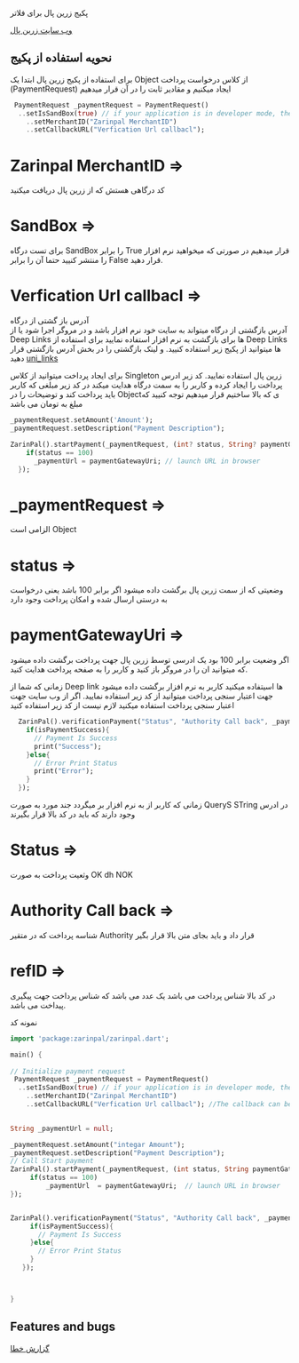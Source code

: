 پکیج زرین پال برای فلاتر



[وب سایت زرین پال](https://www.zarinpal.com/)

## نحویه استفاده از پکیج 


برای استفاده از پکیج زرین پال ابتدا یک Object از کلاس درخواست پرداخت (PaymentRequest) ایجاد میکنیم و مقادیر ثابت را در آن قرار میدهیم

```dart
 PaymentRequest _paymentRequest = PaymentRequest()
  ..setIsSandBox(true) // if your application is in developer mode, then set the sandBox as True otherwise set sandBox as false
    ..setMerchantID("Zarinpal MerchantID")
    ..setCallbackURL("Verfication Url callbacl");
```
# Zarinpal MerchantID => 
کد درگاهی هستش که از زرین پال دریافت میکنید

# SandBox => 
 برای تست درگاه SandBox را برابر True قرار میدهیم در صورتی که میخواهید نرم افزار را منتشر کنیید حتما آن را برابر False قرار دهید.
# Verfication Url callbacl => 
آدرس باز گشتی از درگاه  
آدرس بازگشتی از درگاه میتواند به سایت خود نرم افزار باشد و در مروگر اجرا شود یا از Deep Links ها برای بازگشت به نرم افزار استفاده نمایید
برای استفاده از Deep Links ها میتوانید از پکیج زیر استفاده کنیید. و لینک بازگشتی را در بخش آدرس بازگشتی قرار دهید
[uni_links](https://pub.dev/packages/uni_links)
 
برای ایجاد پرداخت میتوانید از کلاس Singleton زرین پال استفاده نمایید.
کد زیر ادرس پرداخت را ایجاد کرده و کاربر را به سمت درگاه هدایت میکند
در کد زیر مبلغی که کاربر باید پرداخت کند و توضیحات را در Objectی که بالا ساختیم قرار میدهیم 
توجه کنیید که مبلغ به تومان می باشد
```dart
_paymentRequest.setAmount('Amount');
_paymentRequest.setDescription("Payment Description");

ZarinPal().startPayment(_paymentRequest, (int? status, String? paymentGatewayUri){
    if(status == 100)
      _paymentUrl = paymentGatewayUri; // launch URL in browser
  });

```
# _paymentRequest =>
الزامی است Object

# status =>
 وضعیتی که از سمت زرین پال برگشت داده میشود اگر برابر 100 باشد یعنی درخواست به درستی ارسال شده و امکان پرداخت وجود دارد
# paymentGatewayUri =>
 اگر وضعیت برابر 100 بود یک ادرسی توسط زرین پال جهت پرداخت برگشت داده میشود که میتوانید ان را  در مروگر باز کنید و کاربر را به صفحه پرداخت هدایت کنید.
 
 
 زمانی که شما از Deep link ها اسیتفاده میکنید کاربر به نرم افزار برگشت داده میشود جهت اعتبار سنجی پرداخت میتوانید از کد زیر استفاده نمایید.
اگر از وب سایت جهت اعتبار سنجی پرداخت استفاده میکنید لازم نیست از کد زیر استفاده کنید
```dart
  ZarinPal().verificationPayment("Status", "Authority Call back", _paymentRequest, (isPaymentSuccess,refID, paymentRequest){
    if(isPaymentSuccess){
      // Payment Is Success
      print("Success");
    }else{
      // Error Print Status
      print("Error");
    }
  });
```
زمانی که کاربر از به نرم افزار بر میگردد جند مورد به صورت QueryS STring در ادرس وجود دارند که باید در کد بالا قرار بگیرند
# Status => 
وثعیت پرداخت به صورت OK dh NOK
# Authority Call back =>
شناسه پرداخت که در متقیر Authority قرار داد و باید بجای متن بالا قرار بگیر

# refID => 
در کد بالا شناس پرداخت می باشد یک عدد می باشد که شناس پرداخت جهت پیگیری پیداخت می باشد.


نمونه کد
```dart
import 'package:zarinpal/zarinpal.dart';

main() {
  
// Initialize payment request 
 PaymentRequest _paymentRequest = PaymentRequest()
  ..setIsSandBox(true) // if your application is in developer mode, then set the sandBox as True otherwise set sandBox as false
    ..setMerchantID("Zarinpal MerchantID")
    ..setCallbackURL("Verfication Url callbacl"); //The callback can be an android scheme or a website URL, you and can pass any data with The callback for both scheme and  URL
 

String _paymentUrl = null;

_paymentRequest.setAmount("integar Amount");
_paymentRequest.setDescription("Payment Description");
// Call Start payment
ZarinPal().startPayment(_paymentRequest, (int status, String paymentGatewayUri){
     if(status == 100)
         _paymentUrl  = paymentGatewayUri;  // launch URL in browser
});


ZarinPal().verificationPayment("Status", "Authority Call back", _paymentRequest, (isPaymentSuccess,refID, paymentRequest){
     if(isPaymentSuccess){
       // Payment Is Success
     }else{
       // Error Print Status
     }
   });



}
```

## Features and bugs

 [گزارش خطا](https://github.com/javad-zobeidi/zarinpal/issues)

[mailto]: j.zobeidi89@gmail.com

